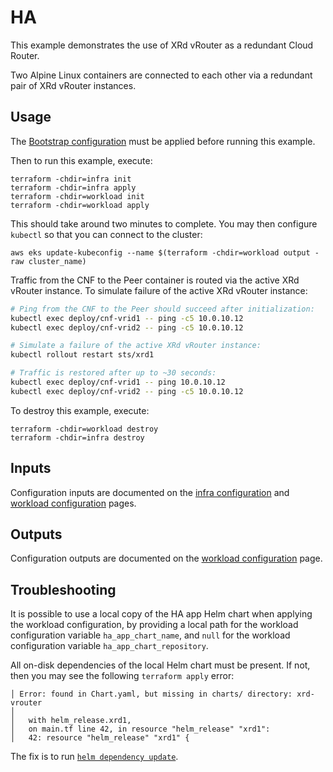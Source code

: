 # HA

This example demonstrates the use of XRd vRouter as a redundant Cloud Router.

Two Alpine Linux containers are connected to each other via a redundant pair of XRd vRouter instances.

## Usage

The [Bootstrap configuration](/examples/bootstrap/README.md) must be applied before running this example.

Then to run this example, execute:

```
terraform -chdir=infra init
terraform -chdir=infra apply
terraform -chdir=workload init
terraform -chdir=workload apply
```

This should take around two minutes to complete.  You may then configure `kubectl` so that you can connect to the cluster:

```
aws eks update-kubeconfig --name $(terraform -chdir=workload output -raw cluster_name)
```

Traffic from the CNF to the Peer container is routed via the active XRd vRouter instance.  To simulate failure of the active XRd vRouter instance:

```sh
# Ping from the CNF to the Peer should succeed after initialization:
kubectl exec deploy/cnf-vrid1 -- ping -c5 10.0.10.12
kubectl exec deploy/cnf-vrid2 -- ping -c5 10.0.10.12

# Simulate a failure of the active XRd vRouter instance:
kubectl rollout restart sts/xrd1

# Traffic is restored after up to ~30 seconds:
kubectl exec deploy/cnf-vrid1 -- ping 10.0.10.12
kubectl exec deploy/cnf-vrid2 -- ping -c5 10.0.10.12
```

To destroy this example, execute:

```
terraform -chdir=workload destroy
terraform -chdir=infra destroy
```

## Inputs

Configuration inputs are documented on the [infra configuration](infra/README.md) and [workload configuration](workload/README.md) pages.

## Outputs

Configuration outputs are documented on the [workload configuration](workload/README.md) page.

## Troubleshooting

It is possible to use a local copy of the HA app Helm chart when applying the workload configuration, by providing a local path for the workload configuration variable `ha_app_chart_name`, and `null` for the workload configuration variable `ha_app_chart_repository`.

All on-disk dependencies of the local Helm chart must be present.  If not, then you may see the following `terraform apply` error:

```
│ Error: found in Chart.yaml, but missing in charts/ directory: xrd-vrouter
│
│   with helm_release.xrd1,
│   on main.tf line 42, in resource "helm_release" "xrd1":
│   42: resource "helm_release" "xrd1" {
```

The fix is to run [`helm dependency update`](https://helm.sh/docs/helm/helm_dependency_update/).
